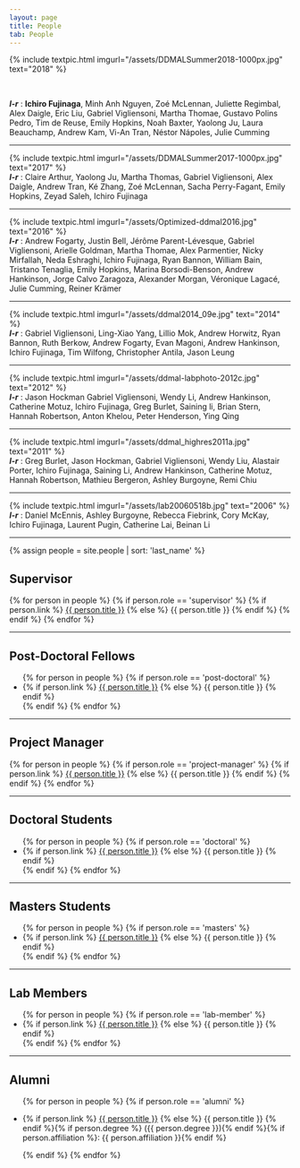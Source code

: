 ```yaml
---
layout: page
title: People
tab: People
---
```



{% include textpic.html imgurl="/assets/DDMALSummer2018-1000px.jpg" text="2018" %}

<br>

**_l-r_** : ****Ichiro Fujinaga****, Minh Anh Nguyen, Zoé McLennan, Juliette Regimbal, Alex Daigle, Eric Liu, Gabriel Vigliensoni, Martha Thomae, Gustavo Polins Pedro, Tim de Reuse, Emily Hopkins, Noah Baxter, Yaolong Ju, Laura Beauchamp, Andrew Kam, Vi-An Tran, Néstor Nápoles, Julie Cumming
<hr>

{% include textpic.html imgurl="/assets/DDMALSummer2017-1000px.jpg" text="2017" %}
<br>
**_l-r_** : Claire Arthur, Yaolong Ju, Martha Thomas, Gabriel Vigliensoni, Alex Daigle, Andrew Tran, Ké Zhang, Zoé McLennan, Sacha Perry-Fagant, Emily Hopkins, Zeyad Saleh, Ichiro Fujinaga
<hr>

{% include textpic.html imgurl="/assets/Optimized-ddmal2016.jpg" text="2016" %}
<br>
**_l-r_** : Andrew Fogarty, Justin Bell, Jérôme Parent-Lévesque, Gabriel Vigliensoni, Arielle Goldman, Martha Thomae, Alex Parmentier, Nicky Mirfallah, Neda Eshraghi, Ichiro Fujinaga, Ryan Bannon, William Bain, Tristano Tenaglia, Emily Hopkins, Marina Borsodi-Benson, Andrew Hankinson, Jorge Calvo Zaragoza, Alexander Morgan, Véronique Lagacé, Julie Cumming, Reiner Krämer
<hr>

{% include textpic.html imgurl="/assets/ddmal2014_09e.jpg" text="2014" %}
<br>
**_l-r_** : Gabriel Vigliensoni, Ling-Xiao Yang, Lillio Mok, Andrew Horwitz, Ryan Bannon, Ruth Berkow, Andrew Fogarty, Evan Magoni, Andrew Hankinson, Ichiro Fujinaga, Tim Wilfong, Christopher Antila, Jason Leung
<hr>

{% include textpic.html imgurl="/assets/ddmal-labphoto-2012c.jpg" text="2012" %}
<br>
**_l-r_** : Jason Hockman Gabriel Vigliensoni, Wendy Li, Andrew Hankinson, Catherine Motuz, Ichiro Fujinaga, Greg Burlet, Saining li, Brian Stern, Hannah Robertson, Anton Khelou, Peter Henderson, Ying Qing
<hr>

{% include textpic.html imgurl="/assets/ddmal_highres2011a.jpg" text="2011" %}
<br>
**_l-r_** : Greg Burlet, Jason Hockman, Gabriel Vigliensoni, Wendy Liu, Alastair Porter, Ichiro Fujinaga, Saining Li, Andrew Hankinson, Catherine Motuz, Hannah Robertson, Mathieu Bergeron, Ashley Burgoyne, Remi Chiu
<hr>

{% include textpic.html imgurl="/assets/lab20060518b.jpg" text="2006" %}
<br>
**_l-r_** : Daniel McEnnis, Ashley Burgoyne, Rebecca Fiebrink, Cory McKay, Ichiro Fujinaga, Laurent Pugin, Catherine Lai, Beinan Li
<hr>

{% assign people = site.people | sort: 'last_name' %}

## Supervisor

{% for person in people %}
  {% if person.role == 'supervisor' %}
  {% if person.link %}
  <a href="{{ person.link }}">{{ person.title }}</a>
  {% else %}
  {{ person.title }}
  {% endif %}
  {% endif %}
{% endfor %}

<hr>

## Post-Doctoral Fellows  

<ul class="ulist-html">
{% for person in people %}
  {% if person.role == 'post-doctoral' %}
  <li>
  {% if person.link %}
  <a href="{{ person.link }}">{{ person.title }}</a>
  {% else %}
  {{ person.title }}
  {% endif %}
  </li>
  {% endif %}
{% endfor %}
</ul>

<hr>

## Project Manager

{% for person in people %}
  {% if person.role == 'project-manager' %}
  {% if person.link %}
  <a href="{{ person.link }}">{{ person.title }}</a>
  {% else %}
  {{ person.title }}
  {% endif %}
  {% endif %}
{% endfor %}

<hr>

## Doctoral Students

<ul class="ulist-html">
{% for person in people %}
  {% if person.role == 'doctoral' %}
  <li>
  {% if person.link %}
  <a href="{{ person.link }}">{{ person.title }}</a>
  {% else %}
  {{ person.title }}
  {% endif %}
  </li>
  {% endif %}
{% endfor %}
</ul>

<hr>

## Masters Students

<ul class="ulist-html">
{% for person in people %}
  {% if person.role == 'masters' %}
    <li>
      {% if person.link %}
        <a href="{{ person.link }}">{{ person.title }}</a>
      {% else %}
        {{ person.title }}
      {% endif %}
    </li>
  {% endif %}
{% endfor %}
</ul>

<hr>

## Lab Members

<ul class="ulist-html">
{% for person in people %}
  {% if person.role == 'lab-member' %}
    <li>
      {% if person.link %}
        <a href="{{ person.link }}">{{ person.title }}</a>
      {% else %}
        {{ person.title }}
      {% endif %}
    </li>
  {% endif %}
{% endfor %}
</ul>

<hr>

## Alumni

<ul class="ulist-html">
{% for person in people %}
  {% if person.role == 'alumni' %}
  <li>

  {% if person.link %}
  <a href="{{ person.link }}">{{ person.title }}</a>
  {% else %}
  {{ person.title }}
  {% endif %}{% if person.degree %} ({{ person.degree }}){% endif %}{% if person.affiliation %}: {{ person.affiliation }}{% endif %}

  </li>
  {% endif %}
{% endfor %}
</ul>
